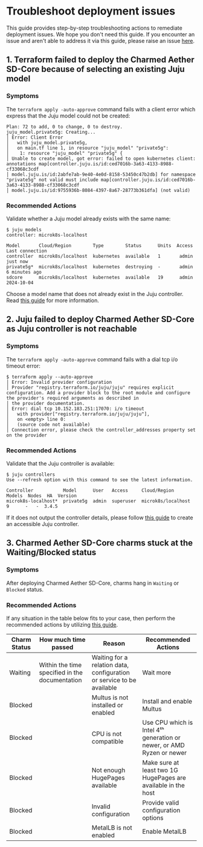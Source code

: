 # Troubleshoot deployment issues

This guide provides step-by-step troubleshooting actions to remediate deployment issues. We hope you don't need this guide. If you encounter an issue and aren't able to address it via this guide, please raise an issue [here][Bug Report].

## 1. Terraform failed to deploy the Charmed Aether SD-Core because of selecting an existing Juju model

### Symptoms

The `terraform apply -auto-approve` command fails with a client error which express that the Juju model could not be created:

```console
Plan: 72 to add, 0 to change, 0 to destroy.
juju_model.private5g: Creating...
│ Error: Client Error
│   with juju_model.private5g,
│   on main.tf line 1, in resource "juju_model" "private5g":
│    1: resource "juju_model" "private5g" {
│ Unable to create model, got error: failed to open kubernetes client: annotations map[controller.juju.is/id:ced7016b-3a63-4133-8988-cf33068c3cdf
│ model.juju.is/id:2abfe7ab-9e40-4e0d-8158-53450c47b2db] for namespace "private5g" not valid must include map[controller.juju.is/id:ced7016b-3a63-4133-8988-cf33068c3cdf
│ model.juju.is/id:9755936b-8084-4397-8a67-28773b361dfa] (not valid)
```

### Recommended Actions

Validate whether a Juju model already exists with the same name:

```shell
$ juju models
controller: microk8s-localhost

Model       Cloud/Region        Type        Status      Units  Access  Last connection
controller  microk8s/localhost  kubernetes  available   1       admin  just now
private5g*  microk8s/localhost  kubernetes  destroying  -       admin  6 minutes ago
sdcore      microk8s/localhost  kubernetes  available   19      admin  2024-10-04
```

Choose a model name that does not already exist in the Juju controller. Read [this guide][Deploy SD-Core K8s with Terraform] for more information.

## 2. Juju failed to deploy Charmed Aether SD-Core as Juju controller is not reachable

### Symptoms

The `terraform apply -auto-approve` command fails with a dial tcp i/o timeout error:

```console
$ terraform apply --auto-approve
│ Error: Invalid provider configuration
│ Provider "registry.terraform.io/juju/juju" requires explicit configuration. Add a provider block to the root module and configure the provider's required arguments as described in
│ the provider documentation.
│ Error: dial tcp 10.152.183.251:17070: i/o timeout
│   with provider["registry.terraform.io/juju/juju"],
│   on <empty> line 0:
│   (source code not available)
│ Connection error, please check the controller_addresses property set on the provider
```

### Recommended Actions

Validate that the Juju controller is available:

```shell
$ juju controllers
Use --refresh option with this command to see the latest information.

Controller           Model      User   Access     Cloud/Region        Models  Nodes  HA  Version
microk8s-localhost*  private5g  admin  superuser  microk8s/localhost       9      -   -  3.4.5  
```

If it does not output the controller details, please follow [this guide][Manage Juju Controller] to create an accessible Juju controller.

## 3. Charmed Aether SD-Core charms stuck at the Waiting/Blocked status

### Symptoms

After deploying Charmed Aether SD-Core, charms hang in `Waiting` or `Blocked` status.

### Recommended Actions

If any situation in the table below fits to your case, then perform the recommended actions by utilizing [this guide][Charmed Aether SD-Core Documentation].

| Charm Status | How much time passed                           | Reason                                                                | Recommended Actions                                                   |
|--------------|------------------------------------------------|-----------------------------------------------------------------------|-----------------------------------------------------------------------|
| Waiting      | Within the time specified in the documentation | Waiting for a relation data, configuration or service to be available | Wait more                                                             |
| Blocked      |                                                | Multus is not installed or enabled                                    | Install and enable Multus                                             |
| Blocked      |                                                | CPU is not compatible                                                 | Use CPU which is Intel 4ᵗʰ generation or newer, or AMD Ryzen or newer |
| Blocked      |                                                | Not enough HugePages available                                        | Make sure at least two 1G HugePages are available in the host         |
| Blocked      |                                                | Invalid configuration                                                 | Provide valid configuration options                                   |
| Blocked      |                                                | MetalLB is not enabled                                                | Enable MetalLB                                                        |


[Bug Report]: https://github.com/canonical/charmed-aether-sd-core/issues/new?assignees=&labels=bug&projects=&template=bug_report.yml

[Deploy SD-Core K8s with Terraform]: https://github.com/canonical/terraform-juju-sdcore/blob/main/modules/sdcore-k8s/README.md#deploying-sdcore-k8s-with-terraform

[Manage Juju Controller]: https://juju.is/docs/juju/manage-controllers

[Charmed Aether SD-Core Documentation]: https://github.com/canonical/charmed-aether-sd-core/tree/main/docs